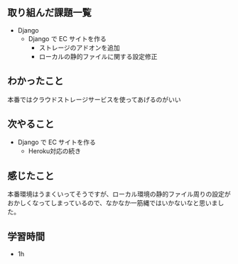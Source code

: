 ## 取り組んだ課題一覧
- Django
  - Django で EC サイトを作る
    - ストレージのアドオンを追加
    - ローカルの静的ファイルに関する設定修正
## わかったこと
本番ではクラウドストレージサービスを使ってあげるのがいい
## 次やること
  - Django で EC サイトを作る<br>
     - Heroku対応の続き
## 感じたこと
本番環境はうまくいってそうですが、ローカル環境の静的ファイル周りの設定がおかしくなってしまっているので、なかなか一筋縄ではいかないなと思いました。
## 学習時間
- 1h